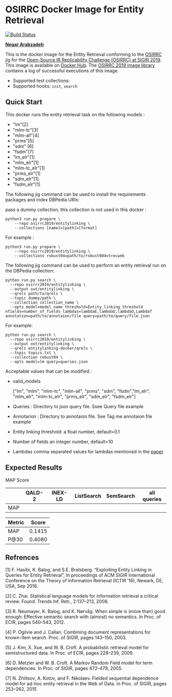# OSIRRC Docker Image for Entity Retrieval

[![Build Status](https://travis-ci.com/osirrc/entitylinking-docker.svg?branch=master)](https://travis-ci.com/osirrc/entitylinking-docker)


[**Negar Arabzadeh**](https://github.com/narabzad/)


This is the docker image for the Entity Retrieval conforming to the [OSIRRC jig](https://github.com/osirrc/jig/) for the [Open-Source IR Replicability Challenge (OSIRRC) at SIGIR 2019](https://osirrc.github.io/osirrc2019/).
This image is available on [Docker Hub](https://hub.docker.com/r/osirrc2019/entitylinking).
The [OSIRRC 2019 image library](https://github.com/osirrc/osirrc2019-library) contains a log of successful executions of this image.

+ Supported test collections: 
+ Supported hooks: `init`, `search`

## Quick Start

This docker runs the entity retrieval task on the following models : 

 - "lm"[2]
 - "mlm-tc"[3]
 - "mlm-all"[4] 
 - "prms"[5]
 - "sdm" [6]
 - "fsdm"[7]
 - "lm_elr"[1]
 - "mlm_elr"[1]
 - "mlm-tc_elr"[1]
 - "prms_elr"[1]
 - "sdm_elr"[1]
 - "fsdm_elr"[1]

The following jig command can be used to install the requirements packages and index DBPedia URIs:

pass a dummy collection, this collection is not used in this docker :
```
python3 run.py prepare \
    --repo osirrc2019/entitylinking \
    --collections [name]=[path]=[format] 
```

For example :
```
python3 run.py prepare \
    --repo osirrc2019/entitylinking \
    --collections robust04=path/to/robust004=trecweb 
```

The following jig command can be used to perform an entity retrieval run on the DBPedia collection:
```
python run.py search \
  --repo osirrc2019/entitylinking \
  --output out/entitylinking \
  --qrels path/to/qrels \
  --topic dummy/path \
  --collection collection_name \
  --opts model=model_name threshold=Entity_linking_threshold nfields=number_of_fields lambdas=lambdaE,lambdaU,lambdaO,LambdaT annotation=path/to/annotaion/file query=path/to/query/file.json
```
 For example:
```
python run.py search \
  --repo osirrc2019/entitylinking \
  --output out/entitylinking \
  --qrels entitylinking-docker/qrels \
  --topic topics.txt \
  --collection robust04 \
  --opts model=lm query=queries.json
``` 
    
  Acceptable values that can be modified : 
  
   - valid_models 
   
     ["lm", "mlm", "mlm-tc", "mlm-all", "prms", "sdm", "fsdm","lm_elr", "mlm_elr", "mlm-tc_elr", "prms_elr", "sdm_elr", "fsdm_elr"]
    
  -  Queries : Directory to json query file. Ssee Query file example
    
  - Annotarion : Directory to annotaion file. See Tag me annotaion file example  
  
  -  Entity linking threshold:
  a float number, default=0.1
    
  -  Number of fields
  an integer number, default=10
    
   - Lambdas
   comma separated values for lambdas mentioned in the [paper](http://hasibi.com/files/ictir2016-elr.pdf) 
   
## Expected Results
MAP Score

|    | QALD-2 | INEX-LD | ListSearch | SemSearch | all queries |
|----|--------|---------|------------|-----------|-----------|
|MAP |        |         |            |           |           |

|Metric | Score |
|----|----|
| MAP | 0.1415 |
| P@30 | 0.4080 |

## Refrences
[1] F. Hasibi, K. Balog, and S.E. Bratsberg. “Exploiting Entity Linking in Queries for Entity Retrieval”,
In proceedings of ACM SIGIR International Conference on the Theory of Information Retrieval (ICTIR ’16), Newark, DE, USA, Sep 2016.

[2] C. Zhai. Statistical language models for information retrieval a critical review. Found. Trends Inf. Retr., 2:137–213, 2008.

[3] R. Neumayer, K. Balog, and K. Nørvåg. When simple is (more than) good enough: Effective semantic search with (almost) no semantics. In Proc. of ECIR, pages 540–543, 2012.

[4] P. Ogilvie and J. Callan. Combining document representations for known-item search. Proc. of SIGIR, pages 143–150, 2003.

[5] J. Kim, X. Xue, and W. B. Croft. A probabilistic retrieval model for semistructured data. In Proc. of ECIR, pages 228–239, 2009.

[6] D. Metzler and W. B. Croft. A Markov Random Field model for term dependencies. In Proc. of SIGIR, pages 472–479, 2005. 

[7] N. Zhiltsov, A. Kotov, and F. Nikolaev. Fielded sequential dependence model for ad-hoc entity retrieval in the Web of Data. In Proc. of SIGIR, pages 253–262, 2015
